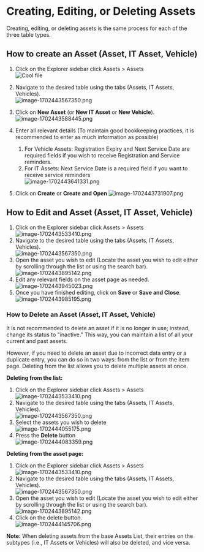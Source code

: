 # Creating, Editing, or Deleting Assets

Creating, editing, or deleting assets is the same process for each of the three table types.


## How to create an Asset (Asset, IT Asset, Vehicle)

1. Click on the Explorer sidebar click Assets &gt; Assets  
    ![Cool file](Coolfile.png)
2. Navigate to the desired table using the tabs (Assets, IT Assets, Vehicles).  
    ![image-1702443567350.png](./downloaded_image_1705285375218.png)
3. Click on **New Asset** (or **New IT Asset** or **New Vehicle**).  
    ![image-1702443588445.png](./downloaded_image_1705285376233.png)
4. Enter all relevant details (To maintain good bookkeeping practices, it is recommended to enter as much information as possible)  
    
    1. For Vehicle Assets: Registration Expiry and Next Service Date are required fields if you wish to receive Registration and Service reminders.
    2. For IT Assets: Next Service Date is a required field if you want to receive service reminders  
        ![image-1702443641331.png](./downloaded_image_1705285377258.png)
5. Click on **Create** or ****Create and Open**** ![image-1702443731907.png](./downloaded_image_1705285378271.png)

## How to Edit and Asset (Asset, IT Asset, Vehicle)

1. Click on the Explorer sidebar click Assets &gt; Assets  
    ![image-1702443533410.png](./downloaded_image_1705285374195.png)
2. Navigate to the desired table using the tabs (Assets, IT Assets, Vehicles).  
    ![image-1702443567350.png](./downloaded_image_1705285375218.png)
3. Open the asset you wish to edit (Locate the asset you wish to edit either by scrolling through the list or using the search bar).  
    ![image-1702443895142.png](./downloaded_image_1705285381308.png)
4. Edit any relevant fields on the asset page as needed.  
    ![image-1702443945023.png](./downloaded_image_1705285382324.png)
5. Once you have finished editing, click on **Save** or **Save and Close**.  
    ![image-1702443985195.png](./downloaded_image_1705285383344.png)

### How to Delete an Asset (Asset, IT Asset, Vehicle)

It is not recommended to delete an asset if it is no longer in use; instead, change its status to "inactive." This way, you can maintain a list of all your current and past assets.

However, if you need to delete an asset due to incorrect data entry or a duplicate entry, you can do so in two ways: from the list or from the item page. Deleting from the list allows you to delete multiple assets at once.

**Deleting from the list:**

1. Click on the Explorer sidebar click Assets &gt; Assets  
    ![image-1702443533410.png](./downloaded_image_1705285374195.png)
2. Navigate to the desired table using the tabs (Assets, IT Assets, Vehicles).  
    ![image-1702443567350.png](./downloaded_image_1705285375218.png)
3. Select the assets you wish to delete  
    ![image-1702444055175.png](./downloaded_image_1705285386384.png)
4. Press the **Delete** button  
    ![image-1702444083359.png](./downloaded_image_1705285387398.png)

**Deleting from the asset page:**

1. Click on the Explorer sidebar click Assets &gt; Assets  
    ![image-1702443533410.png](./downloaded_image_1705285374195.png)
2. Navigate to the desired table using the tabs (Assets, IT Assets, Vehicles).  
    ![image-1702443567350.png](./downloaded_image_1705285375218.png)
3. Open the asset you wish to edit (Locate the asset you wish to edit either by scrolling through the list or using the search bar).  
    ![image-1702443895142.png](./downloaded_image_1705285381308.png)
4. Click on the delete button.  
    ![image-1702444145706.png](./downloaded_image_1705285391443.png)

**Note:** When deleting assets from the base Assets List, their entries on the subtypes (i.e., IT Assets or Vehicles) will also be deleted, and vice versa.